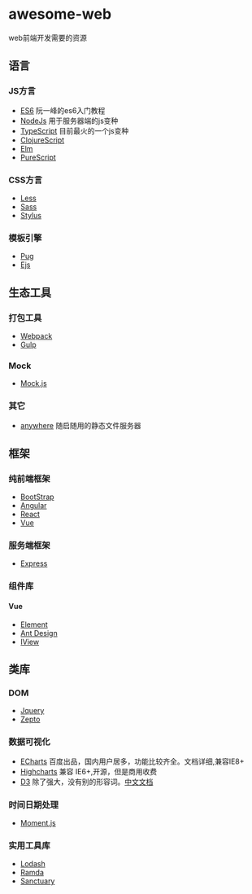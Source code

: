 # awesome-web
web前端开发需要的资源

## 语言
### JS方言
- [ES6](http://es6.ruanyifeng.com/) 阮一峰的es6入门教程
- [NodeJs](http://nodejs.cn/) 用于服务器端的js变种
- [TypeScript](https://www.tslang.cn/) 目前最火的一个js变种
- [ClojureScript](https://clojurescript.org/) 
- [Elm](https://elm-lang.org/) 
- [PureScript](http://www.purescript.org/)

### CSS方言
- [Less](http://lesscss.cn/)
- [Sass](https://www.sass.hk/)
- [Stylus](http://stylus-lang.com)

### 模板引擎
- [Pug](https://pugjs.org/zh-cn/api/getting-started.html)
- [Ejs](https://www.ejs.co/)

## 生态工具
### 打包工具
- [Webpack](https://webpack.docschina.org/)
- [Gulp](https://www.gulpjs.com.cn/)

### Mock
- [Mock.js](http://mockjs.com/)

### 其它
- [anywhere](https://www.npmjs.com/package/anywhere) 随启随用的静态文件服务器

## 框架
### 纯前端框架
- [BootStrap](http://www.bootcss.com/)
- [Angular](https://angular.cn/)
- [React](https://zh-hans.reactjs.org/)
- [Vue](https://cn.vuejs.org/)

### 服务端框架
- [Express](https://expressjs.com/zh-cn/)

### 组件库
#### Vue
- [Element](http://element-cn.eleme.io)
- [Ant Design](https://ant-design-vue.gitee.io/docs/vue/introduce-cn/)
- [IView](https://www.iviewui.com/)

## 类库
### DOM
- [Jquery](https://www.jquery123.com/)
- [Zepto](https://zeptojs.bootcss.com/)

### 数据可视化
- [ECharts](https://echarts.baidu.com/) 百度出品，国内用户居多，功能比较齐全。文档详细,兼容IE8+
- [Highcharts](https://www.highcharts.com.cn/) 兼容 IE6+,开源，但是商用收费
- [D3](https://d3js.org/) 除了强大，没有别的形容词。[中文文档](https://d3js.org.cn/)

### 时间日期处理
- [Moment.js](http://momentjs.cn/)

### 实用工具库
- [Lodash](https://www.lodashjs.com/)
- [Ramda](http://ramda.cn/)
- [Sanctuary](https://sanctuary.js.org/)
